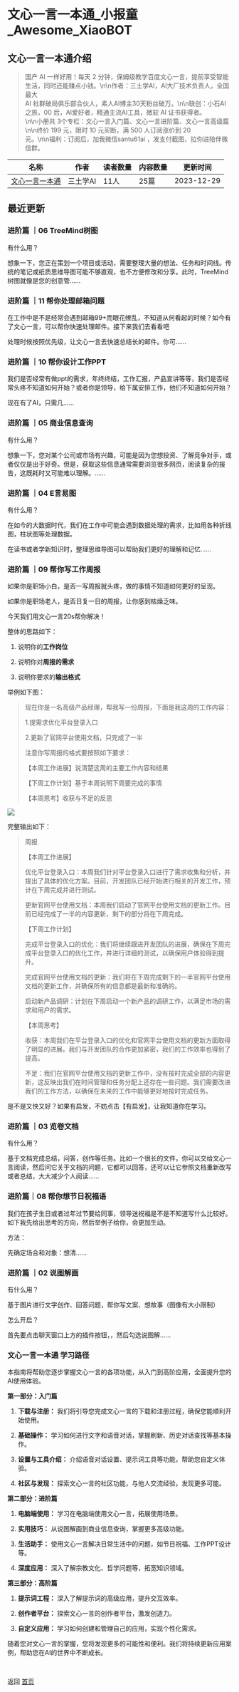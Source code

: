 # 文心一言一本通_小报童_Awesome_XiaoBOT

## 文心一言一本通介绍
> 国产 AI 一样好用！每天 2 分钟，保姆级教学百度文心一言，提前享受智能生活，同时还能赚点小钱。\n\n作者：三土学AI，AI大厂技术负责人，全国最大  
AI 社群破局俱乐部合伙人，素人AI博主30天粉丝破万。\n\n联创：小石AI之旅，00 后，AI爱好者，精通主流AI工具，微软 AI 证书获得者。  
\n\n小册共 3个专栏：文心一言入门篇、文心一言进阶篇、文心一言高级篇\n\n终价 199 元，限时 10 元买断，满 500 人订阅涨价到 20  
元。\n\n福利：订阅后，加我微信santu61ai ，发支付截图，拉你进陪伴微信群。  
  


|名称|作者|读者数量|内容数量|更新时间|
|---|---|---|---|---|
|[文心一言一本通](https://xiaobot.net/p/wxyy666?refer=9c3f1c95-a052-465a-9902-f6d75080262a)|三土学AI|11人|25篇|2023-12-29|

## 最近更新
### 进阶篇 ｜06 TreeMind树图

有什么用？

想象一下，您正在策划一个项目或活动，需要整理大量的想法、任务和时间线。传统的笔记或纸质思维导图可能不够直观，也不方便修改和分享。此时，TreeMind树图就像是您的创意管......

### 进阶篇 ｜11 帮你处理邮箱问题

在工作中是不是经常会遇到邮箱99+而眼花缭乱，不知道从何看起的时候？如今有了文心一言，可以帮你快速处理邮件。接下来我们去看看吧

处理时候按照优先级，让文心一言去快速总结长的邮件。你可......

### 进阶篇 ｜10 帮你设计工作PPT

我们是否经常有做ppt的需求，年终终结，工作汇报，产品宣讲等等，我们是否经常头疼不知道如何开始？或者你是领导，给下属安排工作，他们不知道如何开始？

现在有了AI，只需几......

### 进阶篇 ｜05 商业信息查询

有什么用？

想象一下，您对某个公司或市场有兴趣，可能是因为您想投资、了解竞争对手，或者仅仅是出于好奇。但是，获取这些信息通常需要浏览很多网页，阅读复杂的报告，这既耗时又可能难以理解。......

### 进阶篇 ｜04 E言易图

有什么用？

在如今的大数据时代，我们在工作中可能会遇到数据处理的需求，比如用各种折线图，柱状图等处理数据。

在读书或者学新知识时，整理思维导图可以帮助我们更好的理解和记忆......

### 进阶篇 ｜09 帮你写工作周报

如果你是职场小白，是否一写周报就头疼，做的事情不知道如何更好的呈现。

如果你是职场老人，是否日复一日的周报，让你感到枯燥乏味。

今天我们用文心一言20s帮你解决！

整体的思路如下：

  1. 说明你的**工作岗位**

  2. 说明你对**周报的需求**

  3. 说明你要求的**输出格式**

举例如下图：

> 现在你是一名高级产品经理，帮我写一份周报，下面是我这周的工作内容：
>
> 1.提需求优化平台登录入口
>
> 2.更新了官网平台使用文档，只完成了一半
>
> 注意你写周报的格式要按照如下要求：
>
> 【本周工作进展】说清楚这周的主要工作内容和结果
>
> 【下周工作计划】基于本周说明下周要完成的事情
>
> 【本周思考】收获与不足的反思

![](https://static.xiaobot.net/file/2023-11-29/406059/bf4db44ea00254a352d44f9b9aae28ee.png)

完整输出如下：

> 周报
>
> 【本周工作进展】
>
>
> 优化平台登录入口：本周我们针对平台登录入口进行了需求收集和分析，并提出了具体的优化方案。目前，开发团队已经开始进行相关的开发工作，预计在下周完成并进行测试。
>
> 更新官网平台使用文档：本周我们启动了官网平台使用文档的更新工作。目前已经完成了一半的内容更新，剩下的部分将在下周完成。
>
> 【下周工作计划】
>
> 完成平台登录入口的优化：我们将继续跟进开发团队的进展，确保在下周完成平台登录入口的优化工作，并进行详细的测试，以确保用户体验得到提升。
>
> 完成官网平台使用文档的更新：我们将在下周完成剩下的一半官网平台使用文档的更新工作，并确保所有的信息都是最新和准确的。
>
> 启动新产品调研：计划在下周启动一个新产品的调研工作，以满足市场的需求和用户的需求。
>
> 【本周思考】
>
> 收获：本周我们在平台登录入口的优化和官网平台使用文档的更新方面取得了明显的进展。我们与开发团队的合作更加紧密，我们的工作效率也得到了提高。
>
>
> 不足：我们在官网平台使用文档的更新工作中，没有按时完成全部的内容更新，这反映出我们在时间管理和任务分配上还存在一些问题。我们需要改进我们的工作方法，以确保在未来的工作中能够更好地按时完成任务。

是不是又快又好？如果有启发，不妨点击【有启发】，让我知道你在学习。

### 进阶篇 ｜03 览卷文档

有什么用？

基于文档完成总结，问答，创作等任务。比如一个很长的文件，你可以交给文心一言阅读，然后问它关于文档的问题，它都可以回答，还可以让它参照文档重新改写或者总结，大大减少个人阅读......

### 进阶篇｜08 帮你想节日祝福语

我们在孩子生日或者过年过节要给同事，领导送祝福是不是不知道写什么比较好。如下我先给出思考的方向，然后举例子给你，会更加生动。

方法：

先确定场合和对象：想清......

### 进阶篇 ｜02 说图解画

有什么用？

基于图片进行文字创作、回答问题，帮你写文案、想故事（图像有大小限制）

怎么开启？

首先要点击聊天窗口上方的插件按钮，，然后勾选说图解......

### 文心一言一本通 学习路径

本指南将帮助您逐步掌握文心一言的各项功能，从入门到高阶应用，全面提升您的AI使用体验。

**第一部分：入门篇**

  1. **下载与注册：** 我们将引导您完成文心一言的下载和注册过程，确保您能顺利开始使用。

  2. **基础操作：** 学习如何进行文字和语音对话，掌握刷新、历史对话查找等基本操作。

  3. **设置与工具介绍：** 介绍语音对话设置、提示词工具等功能，帮助您自定义体验。

  4. **社区与发现：** 探索文心一言的社区功能，与他人交流经验，发现更多可能。

**第二部分：进阶篇**

  1. **电脑端使用：** 学习在电脑端使用文心一言，拓展使用场景。

  2. **实用技巧：** 从说图解画到商业信息查询，掌握更多高级功能。

  3. **生活助手：** 使用文心一言解决日常生活中的问题，如节日祝福、工作PPT设计等。

  4. **深度应用：** 深入了解宗教文化、哲学问题等，拓宽知识领域。

**第三部分：高阶篇**

  1. **提示词工程：** 深入了解提示词的高级应用，提升交互效率。

  2. **创作者平台：** 探索文心一言的创作者平台，激发创造力。

  3. **自定义应用：** 学习如何创建和管理自己的应用，实现个性化需求。

随着您对文心一言的掌握，您将发现更多的可能性和便利。我们将持续更新应用案例，帮助您在AI的世界中不断成长。


<a href="https://github.com/Reno9527/awesome-xiaobot" style="color: white; text-decoration: none;">awesome-xiaobot</a>

返回 [首页](../README.md)
